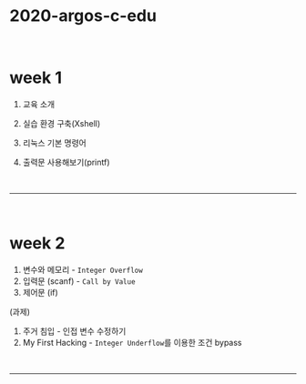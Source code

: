 # 2020-argos-c-edu
<br/>



# week 1

1. 교육 소개

2. 실습 환경 구축(Xshell)

3. 리눅스 기본 명령어

4. 출력문 사용해보기(printf)

   <br/>

---

<br/>

# week 2

1. 변수와 메모리 - `Integer Overflow`
2. 입력문 (scanf) - `Call by Value`
3. 제어문 (if)



(과제)

1. 주거 침입 - 인접 변수 수정하기
2. My First Hacking - `Integer Underflow`를 이용한 조건 bypass



<br/>

---

